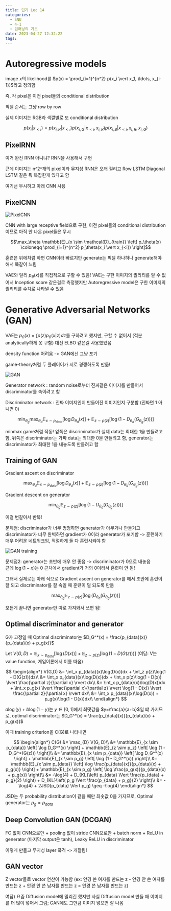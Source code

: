 ```yaml
---
title: 딥기 Lec 14
categories:
  - SNU
  - 4-1
  - 딥러닝의 기초
date: 2023-04-27 12:32:22
tags:
---
```


# Autoregressive models

image x의 likelihood를 $p(x) = \prod_{i=1}^{n^2} p(x_i \vert x_1, \ldots, x_{i-1})$라고 정의함

즉, 각 pixel은 이전 pixel들의 conditional distribution

픽셀 순서는 그냥 row by row

실제 이미지는 RGB라 색깔별로 또 conditional distribution

$$p(x_i \vert x_{<i}) = p(x_{i,R} \vert x_{<i})p(x_{i,G} \vert x_{<i},x_{i,R})p(x_{i,B} \vert x_{<i},x_{i,R},x_{i,G})$$

## PixelRNN

이거 완전 RNN 아니냐? RNN을 사용해서 구현

근데 이미지는 n^2^개의 pixel이라 무지성 RNN은 오래 걸리고 Row LSTM Diagonal LSTM 같은 뭐 복잡한게 있다고 함

여기선 무시하고 아래 CNN 사용

## PixelCNN

![PixelCNN](pixel_cnn.png)

CNN with large receptive field으로 구현, 이전 pixel들의 conditional distribution이므로 아직 안 나온 pixel들은 무시

$$\max_\theta \mathbb{E}_{x \sim \mathcal{D}_{train}} \left[ p_\theta(x) \coloneqq \prod_{i=1}^{n^2} p_\theta(x_i \vert x_{<i}) \right]$$

훈련은 위에처럼 하면 CNN이라 빠르지만 generate는 픽셀 하나하나 generate해야 해서 똑같이 느림

VAE와 달리 $p_\theta(x)$를 직접적으로 구할 수 있음! VAE는 구한 이미지의 퀄리티를 알 수 없어서 Inception score 같은걸로 측정했지만 Autoregressive model은 구한 이미지의 퀄리티를 수치로 나타낼 수 있음

# Generative Adversarial Networks (GAN)

VAE는 $p_\theta(x) = \int p(z)p_\theta(x \vert z) dz$를 구하려고 했지만, 구할 수 없어서 (적분 analytically하게 못 구함) 대신 ELBO 같은걸 사용했었음

density function 어려움 -> GAN에선 그냥 포기

game-theory처럼 두 플레이어가 서로 경쟁하도록 만듦!

![GAN](gan.png)

Generator network
: random noise로부터 진짜같은 이미지를 만들어서 discriminator를 속이려고 함

Discriminator network
: 진짜 이미지인지 만들어진 이미지인지 구분함 (진짜면 1 아니면 0)

$$\min_{\theta_g}\max_{\theta_d} \mathbb{E}_{x \sim p_{data}} \left[ \log D_{\theta_d}(x) \right] + \mathbb{E}_{z \sim p(z)} \left[ \log (1 - D_{\theta_d}(G_{\theta_g}(z))) \right]$$

minmax game처럼 작동! 앞쪽은 discriminator가 실제 data는 최대한 1을 만들려고 함, 뒤쪽은 discriminator는 가짜 data는 최대한 0을 만들려고 함, generator는 discriminator가 최대한 1을 내놓도록 만들려고 함

## Training of GAN

Gradient ascent on discriminator

$$\max_{\theta_d} \mathbb{E}_{x \sim p_{data}} \left[ \log D_{\theta_d}(x) \right] + \mathbb{E}_{z \sim p(z)} \left[ \log (1 - D_{\theta_d}(G_{\theta_g}(z))) \right]$$

Gradient descent on generator

$$\min_{\theta_g}\mathbb{E}_{z \sim p(z)} \left[ \log (1 - D_{\theta_d}(G_{\theta_g}(z))) \right]$$

이걸 번갈아서 반복!

문제점: discriminator가 너무 멍청하면 generator가 아무거나 만들거고 discriminator가 너무 완벽하면 gradient가 0이라 generator가 포기함 -> 훈련하기 매우 어려운 네트워크임, 적절하게 둘 다 훈련시켜야 함

![GAN training](gan_training.png)

문제점2: generator는 초반에 매우 안 좋음 -> discriminator가 0으로 내놓음  
근데 $\log(1-x)$는 0 근처에서 gradient가 거의 0이라서 훈련이 안 됨!

그래서 실제로는 아래 식으로 Gradient ascent on generator를 해서 초반에 훈련이 잘 되고 discriminator를 잘 속일 때 훈련이 덜 되도록 만듦

$$\max_{\theta_g}\mathbb{E}_{z \sim p(z)} \left[ \log (D_{\theta_d}(G_{\theta_g}(z))) \right]$$

모든게 끝나면 generator만 따로 가져와서 쓰면 됨!

## Optimal discriminator and generator

G가 고정일 때 Optimal discriminator는 $D_G^*(x) = \frac{p_{data}(x)}{p_{data}(x) + p_g(x)}$

Let $V(G,D)=\mathbb{E}_{x \sim p_{data}} \left[ \log (D(x)) \right] + \mathbb{E}_{z \sim p(z)} \left[ \log (1 - D(G(z))) \right]$ (여담: V는 value function, 게임이론에서 이름 따옴)

$$
\begin{align*}
  V(G,D) &= \int_x p_{data}(x)\log(D(x))dx + \int_z p(z)\log(1 - D(G(z)))dz\\
  &= \int_x p_{data}(x)\log(D(x))dx + \int_x p(z)\log(1 - D(x)) \lvert \frac{\partial z}{\partial x} \rvert dx\\
  &= \int_x p_{data}(x)\log(D(x))dx + \int_x p_g(x) \lvert \frac{\partial x}{\partial z} \rvert \log(1 - D(x)) \lvert \frac{\partial z}{\partial x} \rvert dx\\
  &= \int_x p_{data}(x)\log(D(x)) + p_g(x)\log(1 - D(x))dx\\
\end{align*}
$$

$a\log(y) + b\log(1-y)$는 $y \in [0,1]$에서 최댓값을 $y=\frac{a}{a+b}$일 떄 가지므로, optimal discriminator는 $D_G^*(x) = \frac{p_{data}(x)}{p_{data}(x) + p_g(x)}$

이때 training criterion을 C(G)로 나타내면

$$
\begin{align*}
  C(G) &= \max_{D} V(G, D)\\
  &= \mathbb{E}_{x \sim p_{data}} \left[ \log D_G^*(x) \right] + \mathbb{E}_{z \sim p_z} \left[ \log (1 - D_G^*(G(z))) \right]\\
  &= \mathbb{E}_{x \sim p_{data}} \left[ \log D_G^*(x) \right] + \mathbb{E}_{x \sim p_g} \left[ \log (1 - D_G^*(x)) \right]\\
  &= \mathbb{E}_{x \sim p_{data}} \left[ \log \frac{p_{data}(x)}{p_{data}(x) + p_g(x)} \right] + \mathbb{E}_{x \sim p_g} \left[ \log \frac{p_g(x)}{p_{data}(x) + p_g(x)} \right]\\
  &= -\log(4) + D_{KL}\left( p_{data} \Vert \frac{p_{data} + p_g}{2} \right) + D_{KL}\left( p_g \Vert \frac{p_{data} + p_g}{2} \right)\\
  &= -\log(4) + 2JSD(p_{data} \Vert p_g) \geq -\log(4)
\end{align*}
$$

JSD는 두 probability distribution이 같을 때만 최솟값 0을 가지므로, Optimal generator는 $p_g = p_{data}$

## Deep Convolution GAN (DCGAN)

FC 없이 CNN으로만 + pooling 없이 stride CNN으로만 + batch norm + ReLU in generator (마지막 output은 tanh), Leaky ReLU in discriminator

이렇게 만들고 무지성 layer 폭격 -> 개잘됨!

## GAN vector

Z vector들로 vector 연산이 가능함 (ex: 안경 쓴 여자를 만드는 z - 안경 안 쓴 여자를 만드는 z + 안경 안 쓴 남자를 만드는 z = 안경 쓴 남자를 만드는 z)

여담) 요즘 Diffusion model에 밀리긴 했지만 사실 Diffusion model 만들 때 이미지를 더 많이 넣어서 그럼; GAN에도 그만큼 이미지 넣으면 잘 나옴
